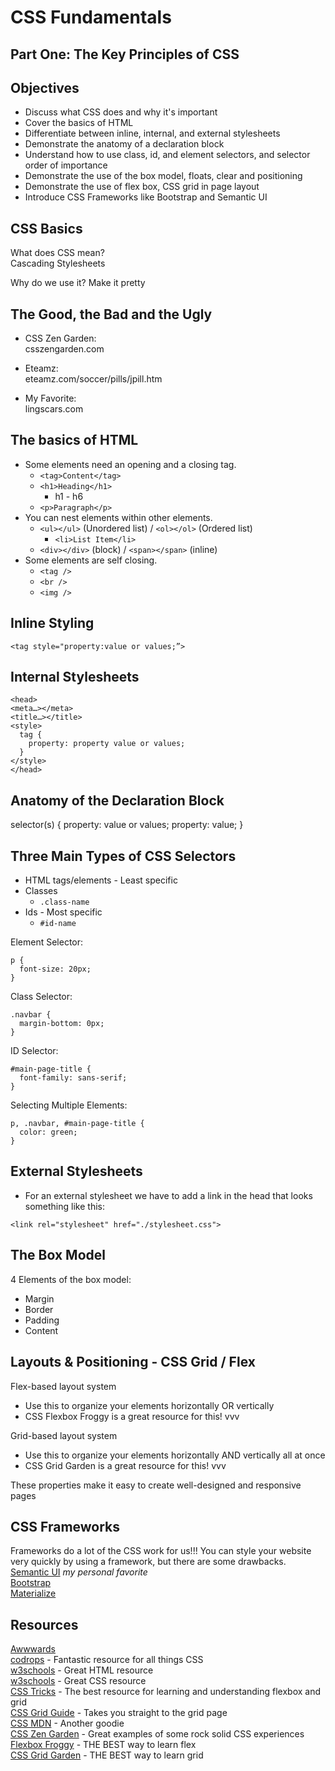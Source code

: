 # CSS Fundamentals
## Part One: The Key Principles of CSS

## Objectives

- Discuss what CSS does and why it's important
- Cover the basics of HTML
- Differentiate between inline, internal, and external stylesheets
- Demonstrate the anatomy of a declaration block
- Understand how to use class, id, and element selectors, and selector order of importance
- Demonstrate the use of the box model, floats, clear and positioning
- Demonstrate the use of flex box, CSS grid in page layout
- Introduce CSS Frameworks like Bootstrap and Semantic UI

## CSS Basics

What does CSS mean?  
Cascading Stylesheets

Why do we use it?
Make it pretty

## The Good, the Bad and the Ugly

* CSS Zen Garden:  
csszengarden.com

* Eteamz:  
eteamz.com/soccer/pills/jpill.htm

* My Favorite:  
lingscars.com


## The basics of HTML

* Some elements need an opening and a closing tag.
  * `<tag>Content</tag>`
  * `<h1>Heading</h1>`
    * h1 - h6
  * `<p>Paragraph</p>`
* You can nest elements within other elements.
  * `<ul></ul>` (Unordered list) / `<ol></ol>` (Ordered list)
    * `<li>List Item</li>`
  * `<div></div>` (block) / `<span></span>` (inline)
* Some elements are self closing.
  * `<tag />`
  * `<br />`
  * `<img />`


## Inline Styling
```
<tag style="property:value or values;”>
```


## Internal Stylesheets
```
<head>
<meta…></meta>
<title…></title>
<style>
  tag {
    property: property value or values;
  }
</style>
</head>
```


## Anatomy of the Declaration Block

selector(s) { <!--rule set-->
  property: value or values; <!--declaration-->
  property: value; <!--declaration-->
}


## Three Main Types of CSS Selectors

* HTML tags/elements - Least specific
* Classes
  * `.class-name`
* Ids - Most specific
  * `#id-name`

Element Selector:
```
p {
  font-size: 20px;
}
```

Class Selector:
```
.navbar {
  margin-bottom: 0px;
}
```

ID Selector:
```
#main-page-title {
  font-family: sans-serif;
}
```

Selecting Multiple Elements:
```
p, .navbar, #main-page-title {
  color: green;
}
```


## External Stylesheets
- For an external stylesheet we have to add a link in the head that looks something like this:

```
<link rel="stylesheet" href="./stylesheet.css">
```


## The Box Model

4 Elements of the box model:
* Margin
* Border
* Padding
* Content


## Layouts & Positioning - CSS Grid / Flex
Flex-based layout system
- Use this to organize your elements horizontally OR vertically
- CSS Flexbox Froggy is a great resource for this! vvv

Grid-based layout system
- Use this to organize your elements horizontally AND vertically all at once
- CSS Grid Garden is a great resource for this! vvv

These properties make it easy to create well-designed and responsive pages


## CSS Frameworks

Frameworks do a lot of the CSS work for us!!!
You can style your website very quickly by using a framework, but there are some drawbacks.  
[Semantic UI](https://semantic-ui.com/) *my personal favorite*  
[Bootstrap](https://getbootstrap.com/)  
[Materialize](https://materializecss.com/)


## Resources

[Awwwards](https://www.awwwards.com/)  
[codrops](https://tympanus.net/codrops/css_reference/) - Fantastic resource for all things CSS  
[w3schools](https://www.w3schools.com/html/default.asp) - Great HTML resource  
[w3schools](https://www.w3schools.com/html/html_elements.asp) - Great CSS resource  
[CSS Tricks](https://css-tricks.com/) - The best resource for learning and understanding flexbox and grid  
[CSS Grid Guide](https://css-tricks.com/snippets/css/complete-guide-grid/) - Takes you straight to the grid page  
[CSS MDN](https://developer.mozilla.org/en-US/docs/Web/CSS) - Another goodie  
[CSS Zen Garden](http://www.csszengarden.com/) - Great examples of some rock solid CSS experiences  
[Flexbox Froggy](https://flexboxfroggy.com/) - THE BEST way to learn flex  
[CSS Grid Garden](http://cssgridgarden.com/) - THE BEST way to learn grid





<!-- 
body {
  background-color: green;
  color: purple;
  margin: 0px;
}

/* TITLE START */
#title {
  text-align: center;
  width: 50%;
  /* border-width: 40px 80px;
  border-color: #8600abbd;
  border-style: groove; */
  border: 40px #8600abbd groove;
  margin: auto;
  padding: 50px 30px;
  background-color: thistle;
}
/* TITLE START */

/* BANNER START */
#banner {
  background-color: #4ca4b9;
  border: 40px orange groove;
  border-radius: 100px;
  width: 40%;
  margin-left: 600px;
  text-align: center;
}

#banner-container {
  background-color: grey;
  padding: 20px;
}
/* BANNER END */


/* FUN FACTS START */

/* FUN FACTS END */


/* HORIZONTAL IMAGE START */
#horizontal-image {
  display: flex;
  flex-direction: row-reverse;
  justify-content: center;
}
/* HORIZONTAL IMAGE END */


/* VERTICAL IMAGE START */
#vertical-image {
  display: flex;
  flex-direction: column;
  align-items: center;
}

#vertical-image img {
  width: 50%;
}
/* VERTICAL IMAGE END */

/* GRID-FLEX-IMAGE START */
#grid-flex-image {
  display: flex;
  flex-direction: column;
}

#grid-flex-image img {
  width: 20%;
}

.row {
  display: flex;
}

.yana {
  background-image: url("https://d30womf5coomej.cloudfront.net/ua/c3/f9/19/c2/74c64fdaf592494b83488be5347b8fc9.jpg");
}


/* GRID-FLEX-IMAGE END */


/* GRID IMAGE START */

/* GRID IMAGE END */


/* CARD START */

/* CARD END */ -->
